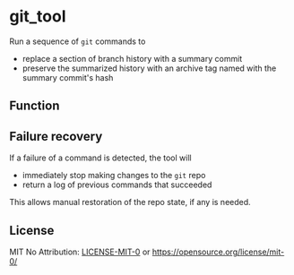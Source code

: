 # git_tool

Run a sequence of `git` commands to
* replace a section of branch history with a summary commit
* preserve the summarized history with an archive tag named with the summary commit's hash

## Function



## Failure recovery
If a failure of a command is detected, the tool will
* immediately stop making changes to the `git` repo
* return a log of previous commands that succeeded

This allows manual restoration of the repo state, if any is needed.

## License

MIT No Attribution: [LICENSE-MIT-0](LICENSE-MIT-0) or https://opensource.org/license/mit-0/
